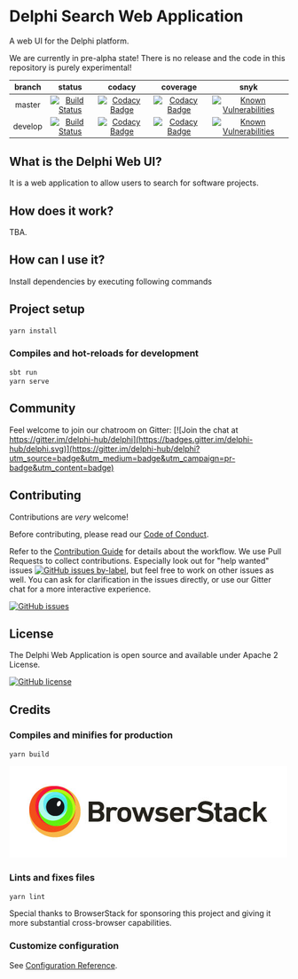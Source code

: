 # Delphi Search Web Application

A web UI for the Delphi platform.

We are currently in pre-alpha state! There is no release and the code in
this repository is purely experimental!

|branch | status | codacy | coverage | snyk |
| :---: | :---: | :---: | :---: | :---: |  
| master | [![Build Status](https://travis-ci.org/delphi-hub/delphi-webapp.svg?branch=master)](https://travis-ci.org/delphi-hub/delphi-webapp) | [![Codacy Badge](https://api.codacy.com/project/badge/Grade/028514482122477da65ce35ef69853fc)](https://www.codacy.com/project/delphi-hub/delphi-webapp/dashboard?utm_source=github.com&amp;utm_medium=referral&amp;utm_content=delphi-hub/delphi-webapp&amp;utm_campaign=Badge_Grade_Dashboard)| [![Codacy Badge](https://api.codacy.com/project/badge/Coverage/028514482122477da65ce35ef69853fc)](https://www.codacy.com/manual/delphi-hub/delphi-webapp?utm_source=github.com&utm_medium=referral&utm_content=delphi-hub/delphi-webapp&utm_campaign=Badge_Coverage) |  [![Known Vulnerabilities](https://snyk.io/test/github/delphi-hub/delphi-webapp/badge.svg)](https://snyk.io/test/github/delphi-hub/delphi-webapp/) |
| develop | [![Build Status](https://travis-ci.org/delphi-hub/delphi-webapp.svg?branch=develop)](https://travis-ci.org/delphi-hub/delphi-webapp) | [![Codacy Badge](https://api.codacy.com/project/badge/Grade/028514482122477da65ce35ef69853fc?branch=develop)](https://www.codacy.com/project/delphi-hub/delphi-webapp/dashboard?branch=develop&amp;utm_source=github.com&amp;utm_medium=referral&amp;utm_content=delphi-hub/delphi-webapp&amp;utm_campaign=Badge_Grade_Dashboard) | [![Codacy Badge](https://api.codacy.com/project/badge/Coverage/028514482122477da65ce35ef69853fc?branch=develop)](https://www.codacy.com/manual/delphi-hub/delphi-webapp?branch=develop&utm_source=github.com&utm_medium=referral&utm_content=delphi-hub/delphi-webapp&utm_campaign=Badge_Coverage) | [![Known Vulnerabilities](https://snyk.io/test/github/delphi-hub/delphi-webapp/develop/badge.svg)](https://snyk.io/test/github/delphi-hub/delphi-webapp/develop/) |

## What is the Delphi Web UI?

It is a web application to allow users to search for software projects.

## How does it work?

TBA.

## How can I use it?
Install dependencies by executing following commands
## Project setup
```
yarn install
```

### Compiles and hot-reloads for development
```
sbt run
yarn serve
```

## Community

Feel welcome to join our chatroom on Gitter: [![Join the chat at https://gitter.im/delphi-hub/delphi](https://badges.gitter.im/delphi-hub/delphi.svg)](https://gitter.im/delphi-hub/delphi?utm_source=badge&utm_medium=badge&utm_campaign=pr-badge&utm_content=badge)

## Contributing

Contributions are *very* welcome!

Before contributing, please read our [Code of Conduct](CODE_OF_CONDUCT.md).

Refer to the [Contribution Guide](CONTRIBUTING.md) for details about the workflow.
We use Pull Requests to collect contributions. Especially look out for "help wanted" issues
[![GitHub issues by-label](https://img.shields.io/github/issues/delphi-hub/delphi-webapp/help%20wanted.svg)](https://github.com/delphi-hub/delphi-webapp/issues?q=is%3Aopen+is%3Aissue+label%3A%22help+wanted%22),
but feel free to work on other issues as well.
You can ask for clarification in the issues directly, or use our Gitter
chat for a more interactive experience.

[![GitHub issues](https://img.shields.io/github/issues/delphi-hub/delphi-webapp.svg)](https://github.com/delphi-hub/delphi-management/issues)


## License

The Delphi Web Application is open source and available under Apache 2 License.

[![GitHub license](https://img.shields.io/github/license/delphi-hub/delphi-webapp.svg)](https://github.com/delphi-hub/delphi-webapp/blob/master/LICENSE)

## Credits
### Compiles and minifies for production
```
yarn build
```

[![](public/images/browserstack.jpg)](http://www.browserstack.com "BrowserStack")
### Lints and fixes files
```
yarn lint
```

Special thanks to BrowserStack for sponsoring this project and giving it more substantial cross-browser capabilities.
### Customize configuration
See [Configuration Reference](https://cli.vuejs.org/config/).
